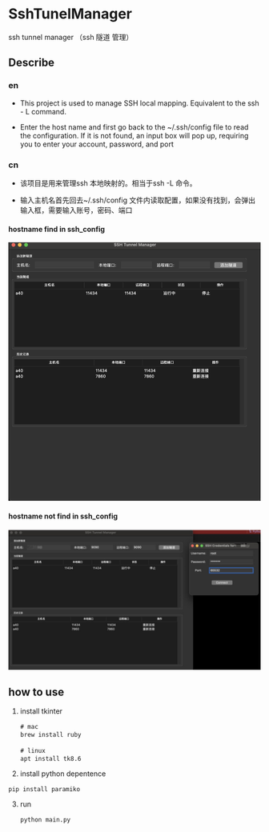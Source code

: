 # SshTunelManager

ssh tunnel manager （ssh 隧道 管理）

## Describe

### en

- This project is used to manage SSH local mapping. Equivalent to the ssh - L command.

- Enter the host name and first go back to the ~/.ssh/config file to read the configuration. If it is not found, an input box will pop up, requiring you to enter your account, password, and port

### cn

- 该项目是用来管理ssh 本地映射的。相当于ssh -L 命令。

- 输入主机名首先回去~/.ssh/config 文件内读取配置，如果没有找到，会弹出输入框，需要输入账号，密码、端口

#### hostname find in ssh_config

![](./doc/main.png)

#### hostname not find in ssh_config

![](./doc/sub.jpg)

## how to use

1. install tkinter

   ````
   # mac
   brew install ruby
   
   # linux 
   apt install tk8.6
   ````

2. install python depentence

````
pip install paramiko
````

3. run

   ````
   python main.py
   ````
